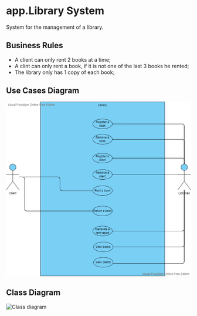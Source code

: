 # app.Library System
System for the management of a library.

## Business Rules
- A client can only rent 2 books at a time;
- A clint can only rent a book, if it is not one of the last 3 books he rented;
- The library only has 1 copy of each book;

## Use Cases Diagram
![Use cases diagram](./uml_diagrams/library_sistem_use_cases.png)

## Class Diagram
![Class diagram](https://drive.google.com/file/d/1t_OXxSqwIiO1uy0IIWdQ_Lg0ahQuKni0/view?usp=share_link)